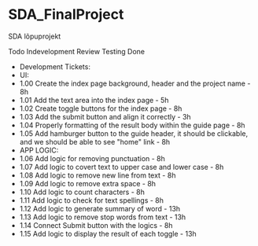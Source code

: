 # SDA_FinalProject
SDA lõpuprojekt

Todo     Indevelopment    Review    Testing    Done

* Development Tickets:
* UI:
* 1.00 Create the index page background, header and the project name - 8h
* 1.01 Add the text area into the index page - 5h
* 1.02 Create toggle buttons for the index page - 8h
* 1.03 Add the submit button and align it correctly - 3h
* 1.04 Properly formatting of the result body within the guide page - 8h
* 1.05 Add hamburger button to the guide header, it should be clickable, 
and we should be able to see "home" link - 8h
* APP LOGIC:
* 1.06 Add logic for removing punctuation - 8h
* 1.07 Add logic to covert text to upper case and lower case - 8h
* 1.08 Add logic to remove new line from text - 8h
* 1.09 Add logic to remove extra space - 8h
* 1.10 Add logic to count characters - 8h
* 1.11 Add logic to check for text spellings - 8h
* 1.12 Add logic to generate summary of word - 13h
* 1.13 Add logic to remove stop words from text - 13h
* 1.14 Connect Submit button with the logics - 8h
* 1.15 Add logic to display the result of each toggle - 13h


